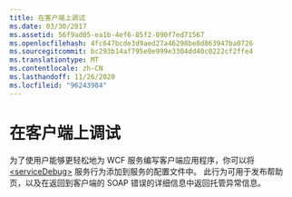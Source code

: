 ```yaml
---
title: 在客户端上调试
ms.date: 03/30/2017
ms.assetid: 56f9ad05-ea1b-4ef6-85f2-890f7ed71567
ms.openlocfilehash: 4fc647bcde3d9aed27a46298be8d863947ba0726
ms.sourcegitcommit: bc293b14af795e0e999e3304dd40c0222cf2ffe4
ms.translationtype: MT
ms.contentlocale: zh-CN
ms.lasthandoff: 11/26/2020
ms.locfileid: "96243984"
---
```

# <a name="debugging-on-the-client"></a>在客户端上调试

为了使用户能够更轻松地为 WCF 服务编写客户端应用程序，你可以将 [\<serviceDebug>](../../../configure-apps/file-schema/wcf/servicedebug.md) 服务行为添加到服务的配置文件中。 此行为可用于发布帮助页，以及在返回到客户端的 SOAP 错误的详细信息中返回托管异常信息。
